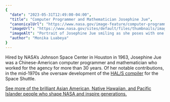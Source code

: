 ```yaml
---
{
  "date": "2023-05-31T12:49:00-04:00",
  "title": "Computer Programmer and Mathematician Josephine Jue",
  "canonicalUrl": "https://www.nasa.gov/image-feature/computer-programmer-and-mathematician-josephine-jue",
  "imageUrl": "https://www.nasa.gov/sites/default/files/thumbnails/image/s69-28578_0.jpg",
  "imageAlt": "Portrait of Josephine Jue smiling as she poses with one of NASA Johnson Space Center's mainframe computers.",
  "author": "Monika Luabeya"
}
---
```


Hired by NASA’s Johnson Space Center in Houston in 1963, Josephine Jue was a Chinese-American computer programmer and mathematician who worked for the agency for more than 30 years. Of her notable contributions, in the mid-1970s she oversaw development of the [HAL/S compiler](https://history.nasa.gov/computers/Appendix-II.html) for the Space Shuttle.

[See more of the brilliant Asian American, Native Hawaiian, and Pacific Islander people who shape NASA and inspire generations.](https://www.nasa.gov/image-gallery/asian-pacific-american-heritage)
